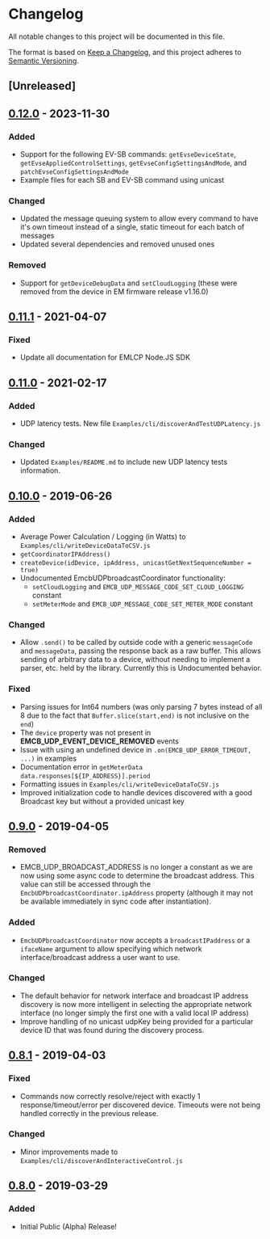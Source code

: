 # Changelog

All notable changes to this project will be documented in this file.

The format is based on [Keep a Changelog](https://keepachangelog.com/en/1.0.0/),
and this project adheres to [Semantic
Versioning](https://semver.org/spec/v2.0.0.html).

## [Unreleased]

## [0.12.0] - 2023-11-30

### Added

- Support for the following EV-SB commands: `getEvseDeviceState`, `getEvseAppliedControlSettings`, `getEvseConfigSettingsAndMode`, and `patchEvseConfigSettingsAndMode`
- Example files for each SB and EV-SB command using unicast

### Changed

- Updated the message queuing system to allow every command to have it's own timeout instead of a single, static timeout for each batch of messages
- Updated several dependencies and removed unused ones

### Removed

- Support for `getDeviceDebugData` and `setCloudLogging` (these were removed from the device in EM firmware release v1.16.0)

## [0.11.1] - 2021-04-07

### Fixed

- Update all documentation for EMLCP Node.JS SDK

## [0.11.0] - 2021-02-17

### Added

- UDP latency tests.  New file `Examples/cli/discoverAndTestUDPLatency.js`

### Changed

- Updated `Examples/README.md` to include new UDP latency tests information.

## [0.10.0] - 2019-06-26

### Added

- Average Power Calculation / Logging (in Watts) to
  `Examples/cli/writeDeviceDataToCSV.js`
- `getCoordinatorIPAddress()`
- `createDevice(idDevice, ipAddress, unicastGetNextSequenceNumber = true)`
- Undocumented EmcbUDPbroadcastCoordinator functionality:
  - `setCloudLogging` and `EMCB_UDP_MESSAGE_CODE_SET_CLOUD_LOGGING` constant
  - `setMeterMode` and `EMCB_UDP_MESSAGE_CODE_SET_METER_MODE` constant

### Changed

- Allow `.send()` to be called by outside code with a generic `messageCode` and
  `messageData`, passing the response back as a raw buffer.  This allows sending
  of arbitrary data to a device, without needing to implement a parser, etc.
  held by the library.  Currently this is Undocumented behavior.

### Fixed

- Parsing issues for Int64 numbers (was only parsing 7 bytes instead of all 8
  due to the fact that `Buffer.slice(start,end)` is not inclusive on the `end`)
- The `device` property was not present in **EMCB_UDP_EVENT_DEVICE_REMOVED**
  events
- Issue with using an undefined device in `.on(EMCB_UDP_ERROR_TIMEOUT, ...)` in
  examples
- Documentation error in `getMeterData` `data.responses[${IP_ADDRESS}].period`
- Formatting issues in `Examples/cli/writeDeviceDataToCSV.js`
- Improved initialization code to handle devices discovered with a good
  Broadcast key but without a provided unicast key

## [0.9.0] - 2019-04-05

### Removed

- EMCB_UDP_BROADCAST_ADDRESS is no longer a constant as we are now using some
  async code to determine the broadcast address.  This value can still be
  accessed through the `EmcbUDPbroadcastCoordinator.ipAddress` property (although it
  may not be available immediately in sync code after instantiation).

### Added

- `EmcbUDPbroadcastCoordinator` now accepts a `broadcastIPaddress` or a `ifaceName`
  argument to allow specifying which network interface/broadcast address a user
  want to use.

### Changed

- The default behavior for network interface and broadcast IP address discovery
  is now more intelligent in selecting the appropriate network interface (no
  longer simply the first one with a valid local IP address)
- Improve handling of no unicast udpKey being provided for a particular device
  ID that was found during the discovery process.

## [0.8.1] - 2019-04-03

### Fixed

- Commands now correctly resolve/reject with exactly 1 response/timeout/error
  per discovered device.  Timeouts were not being handled correctly in the
  previous release.

### Changed

- Minor improvements made to `Examples/cli/discoverAndInteractiveControl.js`

## [0.8.0] - 2019-03-29

### Added

- Initial Public (Alpha) Release!

[0.12.0]: https://github.com/EatonEM/emcb-udp-master/releases/tag/v0.12.0
[0.11.1]: https://github.com/EatonEM/emcb-udp-master/releases/tag/v0.11.1
[0.11.0]: https://github.com/EatonEM/emcb-udp-master/releases/tag/v0.11.0
[0.10.0]: https://github.com/EatonEM/emcb-udp-master/releases/tag/v0.10.0
[0.9.0]: https://github.com/EatonEM/emcb-udp-master/releases/tag/v0.9.0
[0.8.1]: https://github.com/EatonEM/emcb-udp-master/releases/tag/v0.8.1
[0.8.0]: https://github.com/EatonEM/emcb-udp-master/releases/tag/v0.8.0
